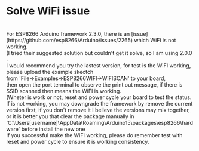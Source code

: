 <h1>Solve WiFi issue</h1>
<br/>
For ESP8266 Arduino framework 2.3.0, there is an [issue](https://github.com/esp8266/Arduino/issues/2265) which WiFi is not working.
<br/>
(I tried their suggested solution but couldn't get it solve, so I am using 2.0.0 .
<br/>
I would recommend you try the lastest version, for test is the WiFI working, please upload the example skectch 
<br/>
from 'File->Examples->ESP8266WIFI->WIFISCAN' to your board, 
<br/>
then open the port terminal to observe the print out message, if there is SSID scanned then means the WiFI is working.
<br/>
(Wheter is work or not, reset and power cycle your board to test the status.
<br/>
If is not working, you may downgrade the framework by remove the current version first,
if you don't remove it I believe the versions may mix together, 
or it is better you that clear the package manually in 
'C:\Users[username]\AppData\Roaming\Arduino15\packages\esp8266\hardware' before install the new one
<br/>
If you successful make the WiFI working, please do remember test with reset and power cycle to ensure it is working consistency.
<br/>
